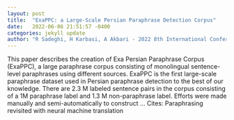```yaml
---
layout: post
title:  "ExaPPC: a Large-Scale Persian Paraphrase Detection Corpus"
date:   2022-06-06 21:51:57 -0400
categories: jekyll update
author: "R Sadeghi, H Karbasi, A Akbari - 2022 8th International Conference on Web …, 2022"
---
```

This paper describes the creation of Exa Persian Paraphrase Corpus (ExaPPC), a large paraphrase corpus consisting of monolingual sentence-level paraphrases using different sources. ExaPPC is the first large-scale paraphrase dataset used in Persian paraphrase detection to the best of our knowledge. There are 2.3 M labeled sentence pairs in the corpus consisting of a 1M paraphrase label and 1.3 M non-paraphrase label. Efforts were made manually and semi-automatically to construct …
Cites: ‪Paraphrasing revisited with neural machine translation‬  